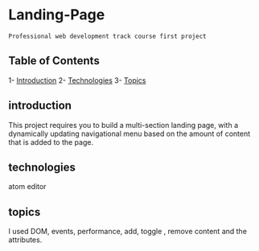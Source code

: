 # Landing-Page
  	Professional web development track course first project
## Table of Contents
1- [Introduction](#introduction)
2- [Technologies](#technologies)
3- [Topics](#topics)

## introduction
This project requires you to build a multi-section landing page, with a dynamically updating navigational menu based on the amount of 		content that is added to the page.
  
## technologies
  atom editor
 
## topics
  I used DOM, events, performance, add, toggle , remove content and the attributes. 
  

  

